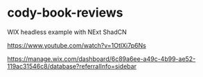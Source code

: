 # cody-book-reviews
WIX headless example with NExt ShadCN

https://www.youtube.com/watch?v=1OtIXi7p6Ns 

https://manage.wix.com/dashboard/6c89a6ee-a49c-4b99-ae52-119ac31546c8/database?referralInfo=sidebar
